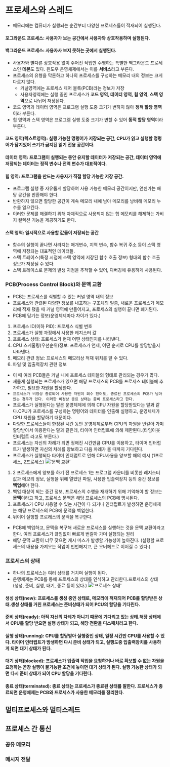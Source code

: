 # 프로세스와 스레드
 - 메모리에는 컴퓨터가 실행되는 순간부터 다양한 프로세스들이 적재되어 실행된다.
#### 포그라운드 프로세스: 사용자가 보는 공간에서 사용자와 상호작용하며 실행된다.
#### 백그라운드 프로세스: 사용자사 보지 못하는 곳에서 실행된다.
- 사용자와 별다른 상호작용 없이 주어진 작업만 수행하는 특별한 백그라운드 프로세스인 **데몬**도 있다. 윈도우 운영체제에서는 이를 **서비스**라고 부른다.
- 프로세스의 유형을 막론하고 하나의 프로세스를 구성하는 메모리 내의 정보는 크게 다르지 않다.
    - 커널영역에는 프로세스 제어 블록(PCB)라는 정보가 저장
    - 사용자영역에는 실행 중인 프로세스가 **코드 영역, 데이터 영역, 힙 영역, 스택 영역**으로 나뉘어 저장된다.
- 코드 영역과 데이터 영역은 프로그램 실행 도중 크기가 변하지 않아 **정적 할당 영역**이라 부른다.
- 힙 영역과 스택 영역은 프로그램 실행 도중 크기가 변할 수 있어 **동적 할당 영역**이라 부른다. 
#### 코드 영역(텍스트영역): 실행 가능한 명령어가 저장되는 공간, CPU가 읽고 실행할 명령어가 담겨있어 쓰기가 금지된 읽기 전용 공간이다.
#### 데이터 영역: 프로그램이 실행되는 동안 유지할 데이터가 저장되는 공간, 데이터 영역에 저장되는 데이터는 **정적 변수**나 **전역 변수**가 대표적이다.
#### 힙 영역: 프로그램을 만드는 사용자가 직접 할당 가능한 저장 공간.
- 프로그램 실행 중 자유롭게 할당하여 사용 가능한 메모리 공간이지만, 언젠가는 해당 공간을 반환해야 한다. 
- 반환하지 않으면 할당한 공간이 계속 메모리 내에 남아 메모리를 낭비해 메모리 누수를 일으킨다.
- 이러한 문제를 해결하기 위해 자체적으로 사용되지 않는 힙 메모리를 해제하는 가비지 컬렉션 기능을 제공하기도 한다.
#### 스택 영역:  일시적으로 사용할 값들이 저장되는 공간
- 함수의 실행이 끝나면 사라지는 매개변수, 지역 변수, 함수 복귀 주소 등이 스택 영역에 저장되는 대표적인 데이터들.
- 스택 트레이스(특정 시점에 스택 영역에 저장된 함수 호출 정보) 형태의 함수 호출 정보가 저장될 수 있다.
- 스택 트레이스로 문제의 발생 지점을 추적할 수 있어, 디버깅에 유용하게 사용된다. 

### PCB(Process Control Block)와 문맥 교환
- PCB는 프로세스를 식별할 수 있는 커널 영역 내의 정보
- 프로세스와 관련된 다양한 정보를 내포하는 구조체의 일종, 새로운 프로세스가 메모리에 적재 됐을 때 커널 영역에 만들어지고, 프로세스의 실행이 끝나면 폐기된다. 
- PCB에 담기는 정보(운영체제마다 차이가 있다.)
1. 프로세스 ID(이하 PID): 프로세스 식별 번호
2. 프로세스가 실행 과정에서 사용한 레지스터 값
3. 프로세스 상태: 프로세스가 현재 어떤 상태인지를 나타낸다.
4. CPU 스케줄링(우선순위)정보: 프로세스가 언제, 어떤 순서로 CPU를 할당받을지 나타낸다.
5. 메모리 관련 정보: 프로세스의 메모리상 적재 위치를 알 수 있다.
6. 파일 및 입출력장치 관련 정보
- 이 때 여러 PCB들은 커널 내에 프로세스 테이블의 형태로 관리되는 경우가 많다.
- 새롭게 실행되는 프로세스가 있으면 해당 프로세스의 PCB를 프로세스 테이블에 추가하고, 필요한 자원을 할당한다.
- `프로세스가 비정상 종료되어 사용한 자원이 회수 됐어도, 종료된 프로세스의 PCB가 남아있는 경우가 있다. 이러한 비정상 종료 상태는 좀비 프로세스라고 한다.`
- 프로세스가 실행된다는 말은 운영체제에 의해 CPU 자원을 할당받았다는 말과 같다.CPU가 프로세스를 구성하는 명령어와 데이터를 인출해 실행하고, 운영체제가 CPU 자원을 할당하기 때문이다.
- 다양한 프로세스들이 한정된 시간 동안 운영체제로부터 CPU의 자원을 번갈아 가며 할당받아서 이용한다는 말과 같은데, 타이머 인터럽트에 의해 제한된다.(타임아웃 인터럽트 라고도 부른다.)
- 프로세스는 자신의 차례가 되면 정해진 시간만큼 CPU를 이용하고, 타이머 인터럽트가 발생하면 자신의 차례를 양보하고 다음 차례가 올 때까지 기다린다.
- 프로세스가 실행되다 타이머 인터럽트로 인해 CPU사용을 양보할 때의 예시 (1프로세스, 2프로세스) 
!['문맥 교환'](https://csnote.net/assets/img/os/context_switch.png)
1. 2 프로세스에게 양보를 하기 전 프로세스 1는 프로그램 카운터를 비롯한 레지스터 값과 메모리 정보, 실행을 위해 열었던 파일, 사용한 입출력장치 등의 중간 정보를 **백업**해야 한다.
2. 백업 대상이 되는 중간 정보, 프로세스의 수행을 재개하기 위해 기억해야 할 정보는 **문맥**이라고 하고, 프로세스 문맥은 해당 프로세스의 PCB에 명시된다.
3. 프로세스가 CPU 사용할 수 있는 시간이 다 되거나 인터럽트가 발생하면 운영체제는 해당 프로세스의 PCB에 문맥을 백업한다. 
4. 뒤이어 실행할 프로레스의 문맥을 복구한다. 
- PCB에 백업하고, 문맥을 복구해 새로운 프로세스를 실행하는 것을 문맥 교환이라고 한다. 여러 프로세스가 끊임없이 빠르게 번갈아 가며 실행되는 원리
- 해당 문맥 교환이 너무 잦으면 캐시 미스가 발생할 가능성이 높아진다. (실행할 프로세스의 내용을 가져오는 작업이 빈번해지고, 큰 오버헤드로 이어질 수 있다.)

### 프로세스의 상태
- 하나의 프로세스는 여러 상태를 거치며 실행이 된다.
- 운엥체제는 PCB를 통해 프로세스의 상태를 인식하고 관리한다.프로세스의 상태 (생성, 준비, 실행, 대기, 종료 등이 있다.)
  !['프로세스 상태'](https://csnote.net/assets/img/os/process_state.png)
#### 생성 상태(new): 프로세스를 생성 중인 상태로, 메모리에 적재되어 PCB를 할당받은 상태.생성 상태를 거친 프로세스는 준비상태가 되어 PCU의 할당을 기다린다.
#### 준비 상태(ready): 아직 자신의 차례가 아니기 때문에 기다리고 있는 상태.해당 상태에서 CPU를 할당 받으면 실행 상태가 되고, 해당 전환을 디스패치라고 한다.
#### 실행 상태(running): CPU를 할당받아 실행중인 상태, 일정 시간만 CPU를 사용할 수 있다. 타이머 인터럽트가 방생하면 다시 준비 상태가 되고, 실행도중 입출력장치를 사용하게 되면 대기 상태가 된다.
#### 대기 상태(blocked): 프로세스가 입출력 작업을 요청하거나 바로 확보할 수 없는 자원을 요청하는 곧장 실행이 불가능한 조건에 놓이면 대기 상태가 된다. 실행 가능한 상태가 되면 다시 준비 상태가 되어 CPU 할당을 기다린다.
#### 종료 상태(terminated): 종료 상태는 프로세스가 종료된 상태를 말한다. 프로세스가 종료되면 운영체제는 PCB와 프로세스가 사용한 메모리를 정리한다.

## 멀티프로세스와 멀티스레드

## 프로세스 간 통신
### 공유 메모리
### 메시지 전달
